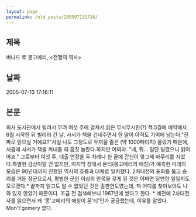 ```yaml
---
layout: page
permalink: /old_posts/200507131716/
---
```


## 제목
버나드 로 몽고메리, <전쟁의 역사>

## 날짜
2005-07-13 17:16:11

## 본문
회사 도서관에서 빌려서 무려 여섯 주에 걸쳐서 읽은 무시무시한(?) 책.5월에 예약해서 6월 시작한 뒤 빌리러 간 날, 사서가 책을 건네주면서 한 말이 아직도 기억에 남는다."진짜로 읽으실 거예요?"사실 나도 그정도로 두꺼울 줄은 (약 1000페이지) 몰랐기 때문에, 처음에 사서가 책을 꺼내줄 때 흠칫 놀랐다.하지만 어쩌랴. "네, 뭐... 일단 빌렸으니 읽어야죠." 그로부터 여섯 주, 대출 연장을 두 차례나 한 끝에 간신이 엊그제 마무리를 지었다.특별한 감상이랄 건 없지만, 마지막 장에서 몬티(몽고메리의 애칭)가 예측한 미래의 모습은 90년대까지 진행된 역사의 흐름과 대체로 일치했다. 2차대전의 포화를 뚫고 승리를 거둔 장군으로서, 평범한 군인 이상의 안목을 갖게 된 것은 어쩌면 당연한 일일지도 모르겠다.* 끝까지 읽고도 알 수 없었던 것은 출판연도였는데, 책 어디를 찾아보아도 나와 있지 않았기 때문이다. 조금 전 검색해보니 1967년에 썼다고 한다. * 예전에 2차대전사를 읽으면서 왜 '몽'고메리의 애칭이 몬'티'인가 궁금했는데, 이유를 알았다. Mon't'gomery 였다.